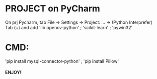# PROJECT on PyCharm

On prj Pycharm, tab File -> Settings -> Project: ... -> (Python Interprefer)  
Tab (+) and add 'lib opencv-python' ; 'scikit-learn' ; 'pywin32'  

# CMD: 
'pip install mysql-connector-python' ; 'pip install Pillow'

<h4>ENJOY!</h4>
